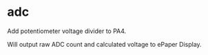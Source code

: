 # adc

Add potentiometer voltage divider to PA4.

Will output raw ADC count and calculated voltage to ePaper Display.
